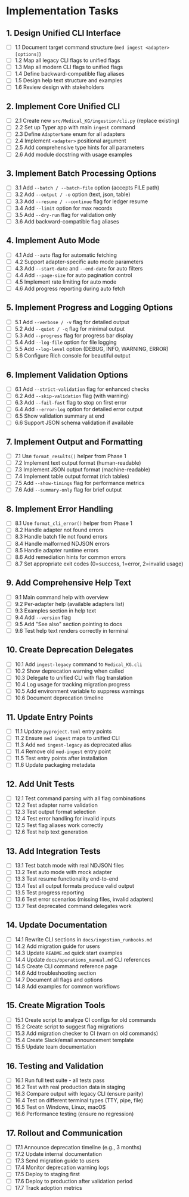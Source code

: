 # Implementation Tasks

## 1. Design Unified CLI Interface

- [ ] 1.1 Document target command structure (`med ingest <adapter> [options]`)
- [ ] 1.2 Map all legacy CLI flags to unified flags
- [ ] 1.3 Map all modern CLI flags to unified flags
- [ ] 1.4 Define backward-compatible flag aliases
- [ ] 1.5 Design help text structure and examples
- [ ] 1.6 Review design with stakeholders

## 2. Implement Core Unified CLI

- [ ] 2.1 Create new `src/Medical_KG/ingestion/cli.py` (replace existing)
- [ ] 2.2 Set up Typer app with main `ingest` command
- [ ] 2.3 Define `AdapterName` enum for all adapters
- [ ] 2.4 Implement `<adapter>` positional argument
- [ ] 2.5 Add comprehensive type hints for all parameters
- [ ] 2.6 Add module docstring with usage examples

## 3. Implement Batch Processing Options

- [ ] 3.1 Add `--batch / --batch-file` option (accepts FILE path)
- [ ] 3.2 Add `--output / -o` option (text, json, table)
- [ ] 3.3 Add `--resume / --continue` flag for ledger resume
- [ ] 3.4 Add `--limit` option for max records
- [ ] 3.5 Add `--dry-run` flag for validation only
- [ ] 3.6 Add backward-compatible flag aliases

## 4. Implement Auto Mode

- [ ] 4.1 Add `--auto` flag for automatic fetching
- [ ] 4.2 Support adapter-specific auto mode parameters
- [ ] 4.3 Add `--start-date` and `--end-date` for auto filters
- [ ] 4.4 Add `--page-size` for auto pagination control
- [ ] 4.5 Implement rate limiting for auto mode
- [ ] 4.6 Add progress reporting during auto fetch

## 5. Implement Progress and Logging Options

- [ ] 5.1 Add `--verbose / -v` flag for detailed output
- [ ] 5.2 Add `--quiet / -q` flag for minimal output
- [ ] 5.3 Add `--progress` flag for progress bar display
- [ ] 5.4 Add `--log-file` option for file logging
- [ ] 5.5 Add `--log-level` option (DEBUG, INFO, WARNING, ERROR)
- [ ] 5.6 Configure Rich console for beautiful output

## 6. Implement Validation Options

- [ ] 6.1 Add `--strict-validation` flag for enhanced checks
- [ ] 6.2 Add `--skip-validation` flag (with warning)
- [ ] 6.3 Add `--fail-fast` flag to stop on first error
- [ ] 6.4 Add `--error-log` option for detailed error output
- [ ] 6.5 Show validation summary at end
- [ ] 6.6 Support JSON schema validation if available

## 7. Implement Output and Formatting

- [ ] 7.1 Use `format_results()` helper from Phase 1
- [ ] 7.2 Implement text output format (human-readable)
- [ ] 7.3 Implement JSON output format (machine-readable)
- [ ] 7.4 Implement table output format (rich tables)
- [ ] 7.5 Add `--show-timings` flag for performance metrics
- [ ] 7.6 Add `--summary-only` flag for brief output

## 8. Implement Error Handling

- [ ] 8.1 Use `format_cli_error()` helper from Phase 1
- [ ] 8.2 Handle adapter not found errors
- [ ] 8.3 Handle batch file not found errors
- [ ] 8.4 Handle malformed NDJSON errors
- [ ] 8.5 Handle adapter runtime errors
- [ ] 8.6 Add remediation hints for common errors
- [ ] 8.7 Set appropriate exit codes (0=success, 1=error, 2=invalid usage)

## 9. Add Comprehensive Help Text

- [ ] 9.1 Main command help with overview
- [ ] 9.2 Per-adapter help (available adapters list)
- [ ] 9.3 Examples section in help text
- [ ] 9.4 Add `--version` flag
- [ ] 9.5 Add "See also" section pointing to docs
- [ ] 9.6 Test help text renders correctly in terminal

## 10. Create Deprecation Delegates

- [ ] 10.1 Add `ingest-legacy` command to `Medical_KG.cli`
- [ ] 10.2 Show deprecation warning when called
- [ ] 10.3 Delegate to unified CLI with flag translation
- [ ] 10.4 Log usage for tracking migration progress
- [ ] 10.5 Add environment variable to suppress warnings
- [ ] 10.6 Document deprecation timeline

## 11. Update Entry Points

- [ ] 11.1 Update `pyproject.toml` entry points
- [ ] 11.2 Ensure `med ingest` maps to unified CLI
- [ ] 11.3 Add `med ingest-legacy` as deprecated alias
- [ ] 11.4 Remove old `med-ingest` entry point
- [ ] 11.5 Test entry points after installation
- [ ] 11.6 Update packaging metadata

## 12. Add Unit Tests

- [ ] 12.1 Test command parsing with all flag combinations
- [ ] 12.2 Test adapter name validation
- [ ] 12.3 Test output format selection
- [ ] 12.4 Test error handling for invalid inputs
- [ ] 12.5 Test flag aliases work correctly
- [ ] 12.6 Test help text generation

## 13. Add Integration Tests

- [ ] 13.1 Test batch mode with real NDJSON files
- [ ] 13.2 Test auto mode with mock adapter
- [ ] 13.3 Test resume functionality end-to-end
- [ ] 13.4 Test all output formats produce valid output
- [ ] 13.5 Test progress reporting
- [ ] 13.6 Test error scenarios (missing files, invalid adapters)
- [ ] 13.7 Test deprecated command delegates work

## 14. Update Documentation

- [ ] 14.1 Rewrite CLI sections in `docs/ingestion_runbooks.md`
- [ ] 14.2 Add migration guide for users
- [ ] 14.3 Update `README.md` quick start examples
- [ ] 14.4 Update `docs/operations_manual.md` CLI references
- [ ] 14.5 Create CLI command reference page
- [ ] 14.6 Add troubleshooting section
- [ ] 14.7 Document all flags and options
- [ ] 14.8 Add examples for common workflows

## 15. Create Migration Tools

- [ ] 15.1 Create script to analyze CI configs for old commands
- [ ] 15.2 Create script to suggest flag migrations
- [ ] 15.3 Add migration checker to CI (warn on old commands)
- [ ] 15.4 Create Slack/email announcement template
- [ ] 15.5 Update team documentation

## 16. Testing and Validation

- [ ] 16.1 Run full test suite - all tests pass
- [ ] 16.2 Test with real production data in staging
- [ ] 16.3 Compare output with legacy CLI (ensure parity)
- [ ] 16.4 Test on different terminal types (TTY, pipe, file)
- [ ] 16.5 Test on Windows, Linux, macOS
- [ ] 16.6 Performance testing (ensure no regression)

## 17. Rollout and Communication

- [ ] 17.1 Announce deprecation timeline (e.g., 3 months)
- [ ] 17.2 Update internal documentation
- [ ] 17.3 Send migration guide to users
- [ ] 17.4 Monitor deprecation warning logs
- [ ] 17.5 Deploy to staging first
- [ ] 17.6 Deploy to production after validation period
- [ ] 17.7 Track adoption metrics
